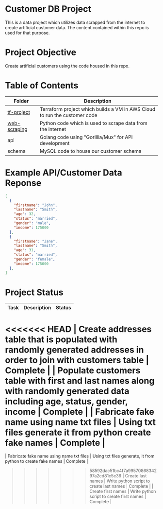 # Customer DB Project

This is a data project which utilizes data scrapped from the internet to create artificial customer data. The content contained within this repo is used for that purpose.

# Project Objective

Create artificial customers using the code housed in this repo.

# Table of Contents

| Folder | Description |
| - | - |
| [tf-project](https://github.com/divineloss/customer-database-project/tree/main/tf-project) | Terraform project which builds a VM in AWS Cloud to run the customer code |
| [web-scraping](https://github.com/divineloss/customer-database-project/tree/main/web-scraping) | Python code which is used to scrape data from the internet |
| api | Golang code using "Gorillia/Mux" for API development |
| schema | MySQL code to house our customer schema |

# Example API/Customer Data Reponse

```json
[
  {
  	"firstname": "John",
  	"lastname": "Smith",
  	"age": 32,
  	"status": "married",
  	"gender": "male",
  	"income": 175000
  },
  {
  	"firstname": "Jane",
  	"lastname": "Smith",
  	"age": 31,
  	"status": "married",
  	"gender": "female",
  	"income": 175000
  },
]
```

# Project Status

| Task | Description | Status |
| - | - | - |
<<<<<<< HEAD
| Create addresses table that is populated with randomly generated addresses in order to join with customers table | Complete |
| Populate customers table with first and last names along with randomly generated data including age, status, gender, income | Complete |
| Fabricate fake name using name txt files | Using txt files generate it from python create fake names | Complete |
=======
| Fabricate fake name using name txt files | Using txt files generate, it from python to create fake names | Complete |
>>>>>>> 58592dac51bc4f7a9957086834297a2cd81c5c36
| Create last names | Write python script to create last names | Complete |
| Create first names | Write python script to create first names | Complete |
